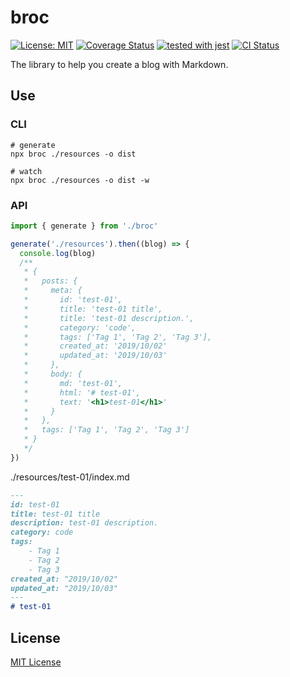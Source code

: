 # broc

[![License: MIT](https://img.shields.io/badge/License-MIT-green.svg)](https://opensource.org/licenses/MIT)
[![Coverage Status](https://coveralls.io/repos/github/kimulaco/broc/badge.svg)](https://coveralls.io/github/kimulaco/broc)
[![tested with jest](https://img.shields.io/badge/tested_with-jest-99424f.svg)](https://github.com/facebook/jest)
[![CI Status](https://circleci.com/gh/kimulaco/broc.svg?style=svg)](https://circleci.com/gh/kimulaco/broc)

The library to help you create a blog with Markdown.

## Use

### CLI

```shell
# generate
npx broc ./resources -o dist

# watch
npx broc ./resources -o dist -w
```

### API

```js
import { generate } from './broc'

generate('./resources').then((blog) => {
  console.log(blog)
  /**
   * {
   *   posts: {
   *     meta: {
   *       id: 'test-01',
   *       title: 'test-01 title',
   *       title: 'test-01 description.',
   *       category: 'code',
   *       tags: ['Tag 1', 'Tag 2', 'Tag 3'],
   *       created_at: '2019/10/02'
   *       updated_at: '2019/10/03'
   *     },
   *     body: {
   *       md: 'test-01',
   *       html: '# test-01',
   *       text: '<h1>test-01</h1>'
   *     }
   *   },
   *   tags: ['Tag 1', 'Tag 2', 'Tag 3']
   * }
   */
})
```

./resources/test-01/index.md

```md
---
id: test-01
title: test-01 title
description: test-01 description.
category: code
tags:
    - Tag 1
    - Tag 2
    - Tag 3
created_at: "2019/10/02"
updated_at: "2019/10/03"
---
# test-01
```

## License

[MIT License](LICENSE)
